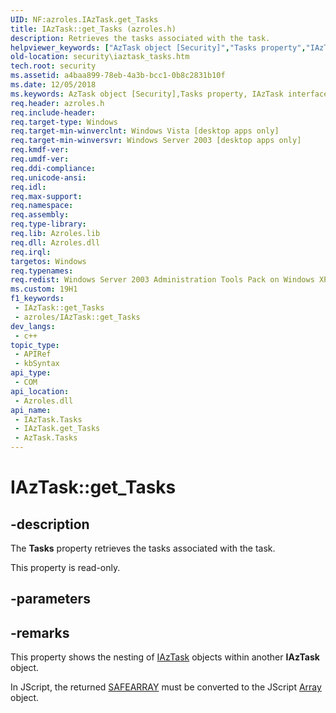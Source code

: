 ```yaml
---
UID: NF:azroles.IAzTask.get_Tasks
title: IAzTask::get_Tasks (azroles.h)
description: Retrieves the tasks associated with the task.
helpviewer_keywords: ["AzTask object [Security]","Tasks property","IAzTask interface [Security]","Tasks property","IAzTask.Tasks","IAzTask.get_Tasks","IAzTask::Tasks","IAzTask::get_Tasks","Tasks property [Security]","Tasks property [Security]","AzTask object","Tasks property [Security]","IAzTask interface","azroles/IAzTask::Tasks","azroles/IAzTask::get_Tasks","get_Tasks","security.iaztask_tasks"]
old-location: security\iaztask_tasks.htm
tech.root: security
ms.assetid: a4baa899-78eb-4a3b-bcc1-0b8c2831b10f
ms.date: 12/05/2018
ms.keywords: AzTask object [Security],Tasks property, IAzTask interface [Security],Tasks property, IAzTask.Tasks, IAzTask.get_Tasks, IAzTask::Tasks, IAzTask::get_Tasks, Tasks property [Security], Tasks property [Security],AzTask object, Tasks property [Security],IAzTask interface, azroles/IAzTask::Tasks, azroles/IAzTask::get_Tasks, get_Tasks, security.iaztask_tasks
req.header: azroles.h
req.include-header: 
req.target-type: Windows
req.target-min-winverclnt: Windows Vista [desktop apps only]
req.target-min-winversvr: Windows Server 2003 [desktop apps only]
req.kmdf-ver: 
req.umdf-ver: 
req.ddi-compliance: 
req.unicode-ansi: 
req.idl: 
req.max-support: 
req.namespace: 
req.assembly: 
req.type-library: 
req.lib: Azroles.lib
req.dll: Azroles.dll
req.irql: 
targetos: Windows
req.typenames: 
req.redist: Windows Server 2003 Administration Tools Pack on Windows XP
ms.custom: 19H1
f1_keywords:
 - IAzTask::get_Tasks
 - azroles/IAzTask::get_Tasks
dev_langs:
 - c++
topic_type:
 - APIRef
 - kbSyntax
api_type:
 - COM
api_location:
 - Azroles.dll
api_name:
 - IAzTask.Tasks
 - IAzTask.get_Tasks
 - AzTask.Tasks
---
```


# IAzTask::get_Tasks


## -description

The <b>Tasks</b> property retrieves the tasks associated with the task.

This property is read-only.

## -parameters

## -remarks

This property shows the nesting of <a href="https://docs.microsoft.com/windows/desktop/api/azroles/nn-azroles-iaztask">IAzTask</a> objects within another <b>IAzTask</b> object.

In  JScript, the returned <a href="https://docs.microsoft.com/windows/desktop/api/oaidl/ns-oaidl-safearray">SAFEARRAY</a> must be converted to the JScript <a href="https://docs.microsoft.com/scripting/javascript/reference/array-object-javascript">Array</a> object.

